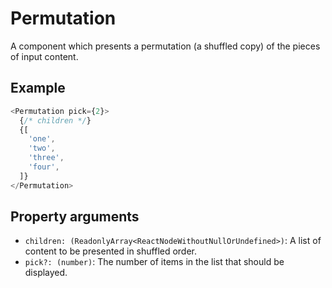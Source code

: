 # Permutation

A component which presents a permutation (a shuffled copy) of the pieces of input content.

## Example

```javascript
<Permutation pick={2}>
  {/* children */}
  {[
    'one',
    'two',
    'three',
    'four',
  ]}
</Permutation>
```

## Property arguments

* `children: (ReadonlyArray<ReactNodeWithoutNullOrUndefined>)`: A list of content to be presented in shuffled order.
* `pick?: (number)`: The number of items in the list that should be displayed.